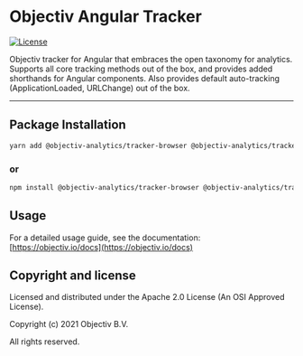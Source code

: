 # Objectiv Angular Tracker 

[![License][license-badge]][license-url]

Objectiv tracker for Angular that embraces the open taxonomy for analytics. Supports all core tracking methods out of the box, and provides added shorthands for Angular components. Also provides default auto-tracking (ApplicationLoaded, URLChange) out of the box.

---
## Package Installation

```sh
yarn add @objectiv-analytics/tracker-browser @objectiv-analytics/tracker-angular
```

### or
```sh
npm install @objectiv-analytics/tracker-browser @objectiv-analytics/tracker-angular
```

## Usage
For a detailed usage guide, see the documentation: [https://objectiv.io/docs](https://objectiv.io/docs)

## Copyright and license
Licensed and distributed under the Apache 2.0 License (An OSI Approved License).

Copyright (c) 2021 Objectiv B.V.

All rights reserved.

[license-badge]: https://img.shields.io/badge/license-Apache-2.0-blue.svg
[license-url]: https://www.apache.org/licenses/LICENSE-2.0
